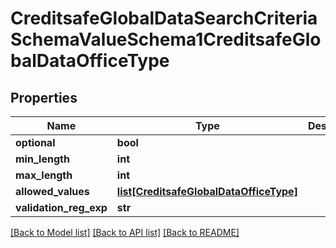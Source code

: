 # CreditsafeGlobalDataSearchCriteriaSchemaValueSchema1CreditsafeGlobalDataOfficeType

## Properties
Name | Type | Description | Notes
------------ | ------------- | ------------- | -------------
**optional** | **bool** |  | [optional] 
**min_length** | **int** |  | [optional] 
**max_length** | **int** |  | [optional] 
**allowed_values** | [**list[CreditsafeGlobalDataOfficeType]**](CreditsafeGlobalDataOfficeType.md) |  | [optional] 
**validation_reg_exp** | **str** |  | [optional] 

[[Back to Model list]](../README.md#documentation-for-models) [[Back to API list]](../README.md#documentation-for-api-endpoints) [[Back to README]](../README.md)

